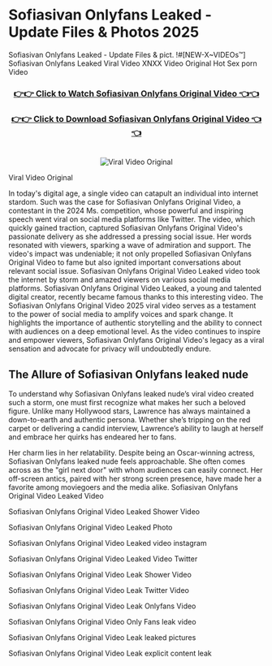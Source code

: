 # Sofiasivan Onlyfans Leaked - Update Files & Photos 2025

Sofiasivan Onlyfans Leaked - Update Files & pict. !#[NEW-X~VIDEOs™] Sofiasivan Onlyfans Leaked Viral Video XNXX Video Original Hot Sex porn Video
<br>
<div align="center">
<h3><a href="https://links2leaks.com/sofiasivan" rel="nofollow">👉👉 Click to Watch Sofiasivan Onlyfans Original Video 👈👈</a></h3>
<h3><a href="https://links2leaks.com/sofiasivan" rel="nofollow">👉👉 Click to Download Sofiasivan Onlyfans Original Video 👈👈</a></h3>
<br>
<a href="https://links2leaks.com/sofiasivan" rel="nofollow"><img src="https://i.ibb.co/Gkj2r4b/banner.png" alt="Viral Video Original" style="max-width: 100%; display: inline-block;" data-target="animated-image.originalImage"></a>
</div>

Viral Video Original

In today's digital age, a single video can catapult an individual into internet stardom. Such was the case for Sofiasivan Onlyfans Original Video, a contestant in the 2024 Ms. competition, whose powerful and inspiring speech went viral on social media platforms like Twitter.
The video, which quickly gained traction, captured Sofiasivan Onlyfans Original Video's passionate delivery as she addressed a pressing social issue. Her words resonated with viewers, sparking a wave of admiration and support. The video's impact was undeniable; it not only propelled Sofiasivan Onlyfans Original Video to fame but also ignited important conversations about relevant social issue.
Sofiasivan Onlyfans Original Video Leaked video took the internet by storm and amazed viewers on various social media platforms. Sofiasivan Onlyfans Original Video Leaked, a young and talented digital creator, recently became famous thanks to this interesting video.
The Sofiasivan Onlyfans Original Video 2025 viral video serves as a testament to the power of social media to amplify voices and spark change. It highlights the importance of authentic storytelling and the ability to connect with audiences on a deep emotional level. As the video continues to inspire and empower viewers, Sofiasivan Onlyfans Original Video's legacy as a viral sensation and advocate for privacy will undoubtedly endure.

<h2>The Allure of Sofiasivan Onlyfans leaked nude</h2>


To understand why Sofiasivan Onlyfans leaked nude’s viral video created such a storm, one must first recognize what makes her such a beloved figure. Unlike many Hollywood stars, Lawrence has always maintained a down-to-earth and authentic persona. Whether she’s tripping on the red carpet or delivering a candid interview, Lawrence’s ability to laugh at herself and embrace her quirks has endeared her to fans.

Her charm lies in her relatability. Despite being an Oscar-winning actress, Sofiasivan Onlyfans leaked nude feels approachable. She often comes across as the "girl next door" with whom audiences can easily connect. Her off-screen antics, paired with her strong screen presence, have made her a favorite among moviegoers and the media alike.
Sofiasivan Onlyfans Original Video Leaked Video

Sofiasivan Onlyfans Original Video Leaked Shower Video

Sofiasivan Onlyfans Original Video Leaked Photo

Sofiasivan Onlyfans Original Video Leaked video instagram

Sofiasivan Onlyfans Original Video Leaked Video Twitter

Sofiasivan Onlyfans Original Video Leak Shower Video

Sofiasivan Onlyfans Original Video Leak Twitter Video

Sofiasivan Onlyfans Original Video Leak Onlyfans Video

Sofiasivan Onlyfans Original Video Only Fans leak video

Sofiasivan Onlyfans Original Video Leak leaked pictures

Sofiasivan Onlyfans Original Video Leak explicit content leak